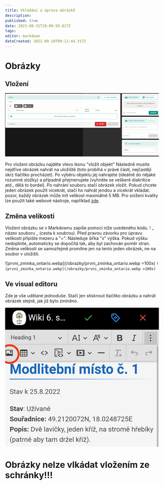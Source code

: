 ```yaml
---
title: Vkládání a úprava obrázků
description: 
published: true
date: 2023-08-31T19:09:59.817Z
tags: 
editor: markdown
dateCreated: 2022-09-10T09:12:44.317Z
---
```


# Obrázky

## Vložení

![navod.png](/obrazky/navod.png)

Pro vložení obrázku najděte vlevo ikonu "vložit objekt" Následně musíte nejdříve obrázek nahrát na uložiště (toto probíhá v právé části, nejčastěji skrz tlačítko procházet). Po výběru objektu jej nahrajete (ideálně do nějaké rozumné složky) a případně přejmenujete (vyhněte se veškeré diakritice atd., dělá to bordel).
Po nahrání souboru stačí obrázek vložit. 
Pokud chcete jeden obrázek použít vícekrát, stačí ho nahrát jendou a vícekrát vkládat.
pozor, každý obrázek může mít velikost maximálně 5 MB. Pro snížení kvality lze použít také webové nástroje, například <a href=https://www.img2go.com/compress-image>zde</a>.




## Změna velikosti

Vložení obrázku se v Markdownu zapíše pomocí níže uvedeného kódu.
! _ název souboru _ (cesta k soubrou). 
Před pravou závorku pro úpravu velikosti připište mezeru a "=". Následuje šířka "x" výška. Pokud výšku nedoplníte, automaticky se dopočítá tak, aby byl zachován poměr stran. Změna velikosti se samozřejmě promítne jen na tento jeden obrázek, ne na soubor v uložišti.

![prvni_zminka_ontario.webp](/obrazky/prvni_zminka_ontario.webp =100x)
`![prvni_zminka_ontario.webp](/obrazky/prvni_zminka_ontario.webp =100x)`

## Ve visual editoru
Zde je vše udělané jednoduše. Stačí jen stisknout tlačítko obrázku a nahrát obrázek stejně, jak již bylo zmíněno.

![img_20230119_143922.jpg](/img_20230119_143922.jpg)

# Obrázky nelze vlkádat vložením ze schránky!!!